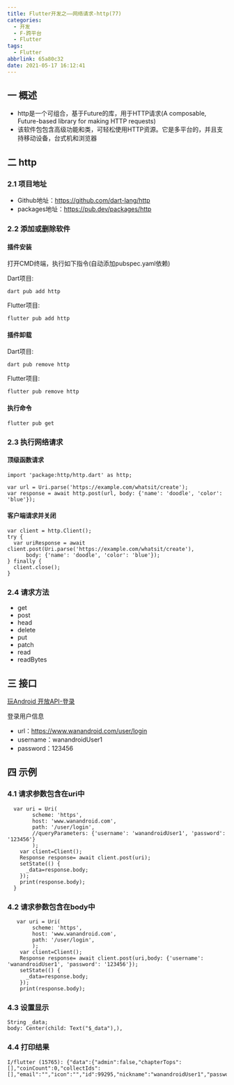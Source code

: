 ```yaml
---
title: Flutter开发之——网络请求-http(77)
categories:
  - 开发
  - F-跨平台
  - Flutter
tags:
  - Flutter
abbrlink: 65a80c32
date: 2021-05-17 16:12:41
---
```

## 一 概述

* http是一个可组合，基于Future的库，用于HTTP请求(A composable, Future-based library for making HTTP requests)
* 该软件包包含高级功能和类，可轻松使用HTTP资源。它是多平台的，并且支持移动设备，台式机和浏览器

<!--more-->

## 二 http

### 2.1 项目地址

* Github地址：https://github.com/dart-lang/http
* packages地址：https://pub.dev/packages/http

### 2.2 添加或删除软件

#### 插件安装

打开CMD终端，执行如下指令(自动添加pubspec.yaml依赖)

Dart项目:

```
dart pub add http
```

Flutter项目:

```
flutter pub add http
```

#### 插件卸载

Dart项目:

```
dart pub remove http
```

Flutter项目:

```
flutter pub remove http
```

#### 执行命令

```
flutter pub get
```

### 2.3 执行网络请求

#### 顶级函数请求

```
import 'package:http/http.dart' as http;

var url = Uri.parse('https://example.com/whatsit/create');
var response = await http.post(url, body: {'name': 'doodle', 'color': 'blue'});
```

#### 客户端请求并关闭

```
var client = http.Client();
try {
  var uriResponse = await client.post(Uri.parse('https://example.com/whatsit/create'),
      body: {'name': 'doodle', 'color': 'blue'});
} finally {
  client.close();
}
```

### 2.4 请求方法

* get
* post
* head
* delete
* put
* patch
* read
* readBytes

## 三 接口

[玩Android 开放API-登录](https://wanandroid.com/blog/show/2)

登录用户信息

* url：https://www.wanandroid.com/user/login
* username：wanandroidUser1
* password：123456

## 四 示例

### 4.1 请求参数包含在uri中

```
  var uri = Uri(
        scheme: 'https',
        host: 'www.wanandroid.com',
        path: '/user/login',
        //queryParameters: {'username': 'wanandroidUser1', 'password': '123456'}
        );
    var client=Client();
    Response response= await client.post(uri);
    setState(() {
      _data=response.body;
    });
    print(response.body);
  }
```

### 4.2 请求参数包含在body中

```
   var uri = Uri(
        scheme: 'https',
        host: 'www.wanandroid.com',
        path: '/user/login',
        );
    var client=Client();
    Response response= await client.post(uri,body: {'username': 'wanandroidUser1', 'password': '123456'});
    setState(() {
      _data=response.body;
    });
    print(response.body);
```

### 4.3 设置显示

```
String _data;
body: Center(child: Text("$_data"),),
```

### 4.4 打印结果

```
I/flutter (15765): {"data":{"admin":false,"chapterTops":[],"coinCount":0,"collectIds":[],"email":"","icon":"","id":99295,"nickname":"wanandroidUser1","password":"","publicName":"wanandroidUser1","token":"","type":0,"username":"wanandroidUser1"},"errorCode":0,"errorMsg":""}
```

